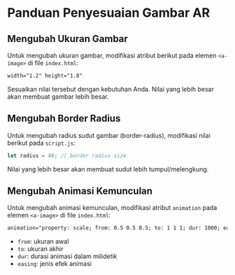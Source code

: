 # Panduan Penyesuaian Gambar AR

## Mengubah Ukuran Gambar

Untuk mengubah ukuran gambar, modifikasi atribut berikut pada elemen `<a-image>` di file `index.html`:

```html
width="1.2" height="1.8"
```

Sesuaikan nilai tersebut dengan kebutuhan Anda. Nilai yang lebih besar akan membuat gambar lebih besar.

## Mengubah Border Radius

Untuk mengubah radius sudut gambar (border-radius), modifikasi nilai berikut pada `script.js`:

```javascript
let radius = 40; // border radius size
```

Nilai yang lebih besar akan membuat sudut lebih tumpul/melengkung.

## Mengubah Animasi Kemunculan

Untuk mengubah animasi kemunculan, modifikasi atribut `animation` pada elemen `<a-image>` di file `index.html`:

```html
animation="property: scale; from: 0.5 0.5 0.5; to: 1 1 1; dur: 1000; easing: easeOutElastic"
```

- `from`: ukuran awal
- `to`: ukuran akhir
- `dur`: durasi animasi dalam milidetik
- `easing`: jenis efek animasi
